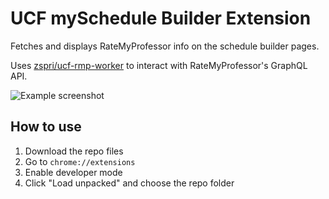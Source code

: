 # UCF mySchedule Builder Extension

Fetches and displays RateMyProfessor info on the schedule builder pages.

Uses [zspri/ucf-rmp-worker](https://github.com/zspri/ucf-rmp-worker) to interact with RateMyProfessor's GraphQL API.

![Example screenshot](https://i.imgur.com/3bdbWO0.png)

## How to use

1. Download the repo files
2. Go to `chrome://extensions`
3. Enable developer mode
4. Click "Load unpacked" and choose the repo folder
